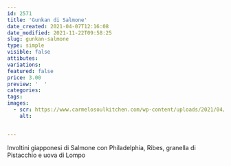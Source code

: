 ```yaml
---
id: 2571
title: 'Gunkan di Salmone'
date_created: 2021-04-07T12:16:08
date_modified: 2021-11-22T09:58:25
slug: gunkan-salmone
type: simple
visible: false
attibutes: 
variations:
featured: false
price: 3.00
preview: '  '
categories: 
tags: 
images: 
  - scr: https://www.carmelosoulkitchen.com/wp-content/uploads/2021/04/Gunkan-di-Salmone.png
    alt: 


---
```


<p>Involtini giapponesi di Salmone con Philadelphia, Ribes, granella di Pistacchio e uova di Lompo</p>


